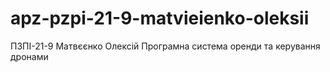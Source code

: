 # apz-pzpi-21-9-matvieienko-oleksii
ПЗПІ-21-9
Матвєєнко Олексій
Програмна система оренди та керування дронами
